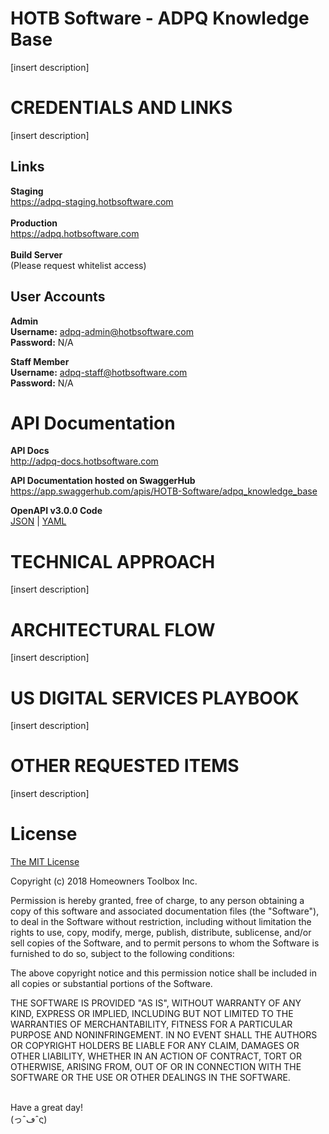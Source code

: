 # HOTB Software - ADPQ Knowledge Base

[insert description]

# CREDENTIALS AND LINKS

[insert description]

## Links
**Staging**<br>
https://adpq-staging.hotbsoftware.com<br><br>
**Production**<br>
https://adpq.hotbsoftware.com<br><br>
**Build Server**<br>
(Please request whitelist access)<br>



## User Accounts
**Admin**<br>
**Username:** adpq-admin@hotbsoftware.com<br>
**Password:** N/A

**Staff Member**<br>
**Username:** adpq-staff@hotbsoftware.com<br>
**Password:** N/A

# API Documentation

**API Docs**<br>
http://adpq-docs.hotbsoftware.com

**API Documentation hosted on SwaggerHub**<br>
https://app.swaggerhub.com/apis/HOTB-Software/adpq_knowledge_base

**OpenAPI v3.0.0 Code**<br>
[JSON](https://www.google.com) | [YAML](https://www.google.com)

# TECHNICAL APPROACH
[insert description]

# ARCHITECTURAL FLOW
[insert description]

# US DIGITAL SERVICES PLAYBOOK
[insert description]

# OTHER REQUESTED ITEMS
[insert description]

# License 
[The MIT License](https://opensource.org/licenses/MIT)

Copyright (c) 2018 Homeowners Toolbox Inc.

Permission is hereby granted, free of charge, to any person obtaining a copy
of this software and associated documentation files (the "Software"), to deal
in the Software without restriction, including without limitation the rights
to use, copy, modify, merge, publish, distribute, sublicense, and/or sell
copies of the Software, and to permit persons to whom the Software is
furnished to do so, subject to the following conditions:

The above copyright notice and this permission notice shall be included in
all copies or substantial portions of the Software.

THE SOFTWARE IS PROVIDED "AS IS", WITHOUT WARRANTY OF ANY KIND, EXPRESS OR
IMPLIED, INCLUDING BUT NOT LIMITED TO THE WARRANTIES OF MERCHANTABILITY,
FITNESS FOR A PARTICULAR PURPOSE AND NONINFRINGEMENT. IN NO EVENT SHALL THE
AUTHORS OR COPYRIGHT HOLDERS BE LIABLE FOR ANY CLAIM, DAMAGES OR OTHER
LIABILITY, WHETHER IN AN ACTION OF CONTRACT, TORT OR OTHERWISE, ARISING FROM,
OUT OF OR IN CONNECTION WITH THE SOFTWARE OR THE USE OR OTHER DEALINGS IN
THE SOFTWARE.

<br>Have a great day!<br>(っˆڡˆς)